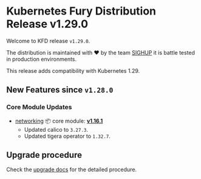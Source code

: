 # Kubernetes Fury Distribution Release v1.29.0

Welcome to KFD release `v1.29.0`.

The distribution is maintained with ❤️ by the team [SIGHUP](https://sighup.io/) it is battle tested in production environments.

This release adds compatibility with Kubernetes 1.29.

## New Features since `v1.28.0`

### Core Module Updates

- [networking](https://github.com/sighupio/fury-kubernetes-networking) 📦 core module: [**v1.16.1**](https://github.com/sighupio/fury-kubernetes-networking/releases/tag/v1.16.1)
  - Updated calico to `3.27.3`.
  - Updated tigera operator to `1.32.7`.

## Upgrade procedure

Check the [upgrade docs](https://github.com/sighupio/furyctl/tree/main/docs/upgrades/kfd) for the detailed procedure.
